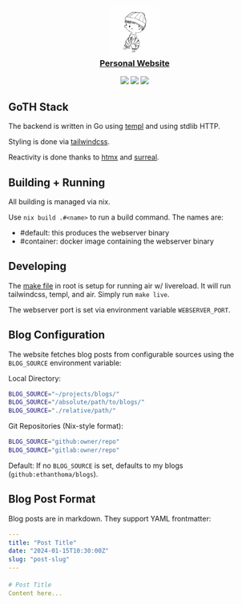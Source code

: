 <h3 align="center">
    <img 
        src="https://raw.githubusercontent.com/ethanthoma/personal-website/main/services/webserver/public/favicon/android-chrome-512x512.png" 
        width="100"
        alt="Logo"/>
    <br/>
    <a href="https://www.ethanthoma.com/">Personal Website</a>
</h3>

<p align="center">
    <img src="https://img.shields.io/github/last-commit/ethanthoma/personal-website/main?style=for-the-badge&labelColor=%231f1d2e&color=%23c4a7e7">
    <img src="https://img.shields.io/github/actions/workflow/status/ethanthoma/personal-website/docker.yml?style=for-the-badge&labelColor=%231f1d2e&color=%239ccfd8">
    <img src="https://img.shields.io/github/languages/count/ethanthoma/personal-website?style=for-the-badge&labelColor=%231f1d2e&color=%23ebbcba">
</p>

## GoTH Stack

The backend is written in Go using [templ](https://github.com/a-h/templ) and
using stdlib HTTP.

Styling is done via [tailwindcss](https://github.com/tailwindlabs/tailwindcss).

Reactivity is done thanks to [htmx](https://htmx.org/) and
[surreal](https://github.com/gnat/surreal).

## Building + Running

All building is managed via nix.

Use `nix build .#<name>` to run a build command. The names are:

- #default: this produces the webserver binary
- #container: docker image containing the webserver binary

## Developing

The [make file](./Makefile) in root is setup for running air w/ livereload. It
will run tailwindcss, templ, and air. Simply run `make live`.

The webserver port is set via environment variable `WEBSERVER_PORT`.

## Blog Configuration

The website fetches blog posts from configurable sources using the `BLOG_SOURCE`
environment variable:

Local Directory:

```bash
BLOG_SOURCE="~/projects/blogs/"
BLOG_SOURCE="/absolute/path/to/blogs/"
BLOG_SOURCE="./relative/path/"
```

Git Repositories (Nix-style format):

```bash
BLOG_SOURCE="github:owner/repo"
BLOG_SOURCE="gitlab:owner/repo"
```

Default: If no `BLOG_SOURCE` is set, defaults to my blogs
(`github:ethanthoma/blogs`).

## Blog Post Format

Blog posts are in markdown. They support YAML frontmatter:

```yaml
---
title: "Post Title"
date: "2024-01-15T10:30:00Z"
slug: "post-slug"
---

# Post Title
Content here...
```

